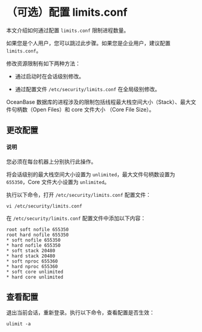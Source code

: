 # （可选）配置 limits.conf

本文介绍如何通过配置 `limits.conf` 限制进程数量。

如果您是个人用户，您可以跳过此步骤。如果您是企业用户，建议配置 `limits.conf`。

修改资源限制有如下两种方法：

* 通过启动时在会话级别修改。

* 通过配置文件 `/etc/security/limits.conf` 在全局级别修改。

OceanBase 数据库的进程涉及的限制包括线程最大栈空间大小（Stack）、最大文件句柄数（Open Files）和 core 文件大小 （Core File Size）。

## 更改配置

<main id="notice" type='explain'>
  <h4>说明</h4>
  <p>您必须在每台机器上分别执行此操作。</p>
</main>

将会话级别的最大栈空间大小设置为 `unlimited`，最大文件句柄数设置为 `655350`，Core 文件大小设置为 `unlimited`。

执行以下命令，打开 `/etc/security/limits.conf` 配置文件：

```shell
vi /etc/security/limits.conf
```

在 `/etc/security/limits.conf` 配置文件中添加以下内容：

```shell
root soft nofile 655350
root hard nofile 655350
* soft nofile 655350
* hard nofile 655350
* soft stack 20480
* hard stack 20480
* soft nproc 655360
* hard nproc 655360
* soft core unlimited
* hard core unlimited
```

## 查看配置

退出当前会话，重新登录。执行以下命令，查看配置是否生效：

```shell
ulimit -a
```
